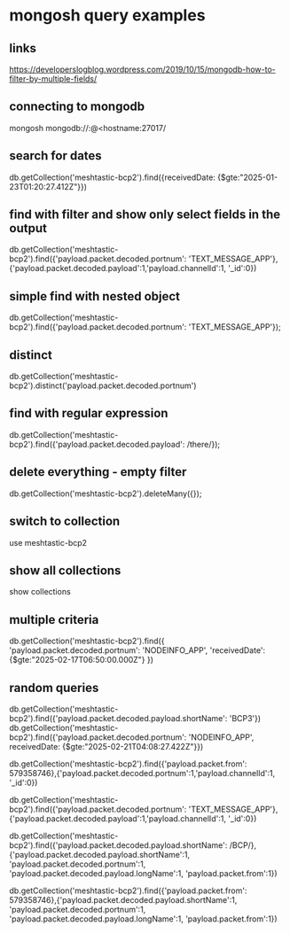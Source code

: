 # mongosh query examples

## links
https://developerslogblog.wordpress.com/2019/10/15/mongodb-how-to-filter-by-multiple-fields/

## connecting to mongodb
mongosh mongodb://<database user>:<database password>@<hostname:27017/<database name>

## search for dates
db.getCollection('meshtastic-bcp2').find({receivedDate: {$gte:"2025-01-23T01:20:27.412Z"}})

## find with filter and show only select fields in the output
db.getCollection('meshtastic-bcp2').find({'payload.packet.decoded.portnum': 'TEXT_MESSAGE_APP'},{'payload.packet.decoded.payload':1,'payload.channelId':1, '_id':0})

## simple find with nested object
db.getCollection('meshtastic-bcp2').find({'payload.packet.decoded.portnum': 'TEXT_MESSAGE_APP'});

## distinct
db.getCollection('meshtastic-bcp2').distinct('payload.packet.decoded.portnum')

## find with regular expression
db.getCollection('meshtastic-bcp2').find({'payload.packet.decoded.payload': /there/});

## delete everything - empty filter
db.getCollection('meshtastic-bcp2').deleteMany({});

## switch to collection
use meshtastic-bcp2

## show all collections
show collections

## multiple criteria
db.getCollection('meshtastic-bcp2').find({
    'payload.packet.decoded.portnum': 'NODEINFO_APP',
    'receivedDate': {$gte:"2025-02-17T06:50:00.000Z"}
})

## random queries
db.getCollection('meshtastic-bcp2').find({'payload.packet.decoded.payload.shortName': 'BCP3'})
db.getCollection('meshtastic-bcp2').find({'payload.packet.decoded.portnum': 'NODEINFO_APP', receivedDate: {$gte:"2025-02-21T04:08:27.422Z"}})

db.getCollection('meshtastic-bcp2').find({'payload.packet.from': 579358746},{'payload.packet.decoded.portnum':1,'payload.channelId':1, '_id':0})

db.getCollection('meshtastic-bcp2').find({'payload.packet.decoded.portnum': 'TEXT_MESSAGE_APP'},{'payload.packet.decoded.payload':1,'payload.channelId':1, '_id':0})

db.getCollection('meshtastic-bcp2').find({'payload.packet.decoded.payload.shortName': /BCP/},{'payload.packet.decoded.payload.shortName':1, 'payload.packet.decoded.portnum':1, 'payload.packet.decoded.payload.longName':1, 'payload.packet.from':1})

db.getCollection('meshtastic-bcp2').find({'payload.packet.from': 579358746},{'payload.packet.decoded.payload.shortName':1, 'payload.packet.decoded.portnum':1, 'payload.packet.decoded.payload.longName':1, 'payload.packet.from':1})

